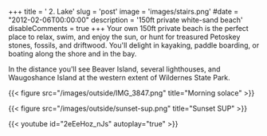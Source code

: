 +++
title = ' 2. Lake'
slug = 'post'
image = 'images/stairs.png'
#date = "2012-02-06T00:00:00"
description = '150ft private white-sand beach'
disableComments = true
+++
Your own 150ft private beach is the perfect place to relax, swim, and enjoy the sun, or hunt for treasured Petoskey stones, fossils, and driftwood. You'll delight in kayaking, paddle boarding, or boating along the shore and in the bay.

In the distance you'll see Beaver Island, several lighthouses, and Waugoshance Island at the western extent of Wildernes State Park.

{{< figure src="/images/outside/IMG_3847.png" title="Morning solace" >}}

{{< figure src="/images/outside/sunset-sup.png" title="Sunset SUP" >}}

{{< youtube id="2eEeHoz_nJs" autoplay="true" >}}
